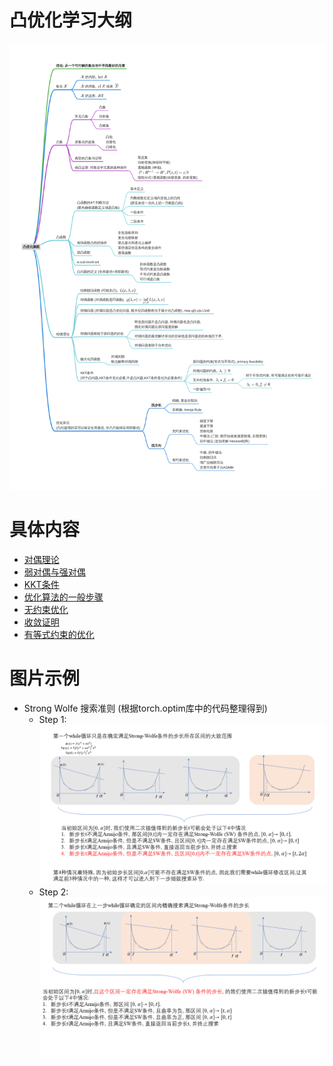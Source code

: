 # 凸优化学习大纲
![avatar](/images/convex_overview.png)

# 具体内容
+ [对偶理论](/凸优化之对偶理论的理解.md)
+ [弱对偶与强对偶](/凸优化之弱对偶与强对偶.md)
+ [KKT条件](/凸优化之KKT条件.md)
+ [优化算法的一般步骤](/凸优化之优化算法的一般步骤.md)
+ [无约束优化](/凸优化之无约束优化问题求解方法概述.md)
+ [收敛证明](/凸优化之梯度下降算法的收敛性证明.md)
+ [有等式约束的优化](/凸优化之有等式约束优化问题求解方法概述.md)

# 图片示例
+ Strong Wolfe 搜索准则 (根据torch.optim库中的代码整理得到)
  + Step 1:
  ![avatar](/images/StrongWolfe/1.PNG)
  + Step 2: 
  ![avatar](/images/StrongWolfe/2.PNG)


